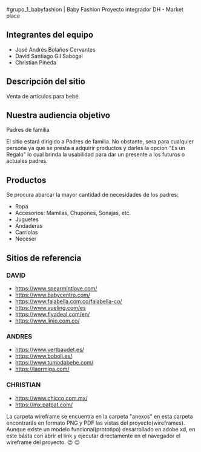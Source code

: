 #grupo_1_babyfashion | Baby Fashion
Proyecto integrador DH - Market place



## Integrantes del equipo

- José Andrés Bolaños Cervantes
- David Santiago Gil Sabogal
- Christian Pineda



## Descripción del sitio

Venta de artículos para bebé.


## Nuestra audiencia objetivo

Padres de familia

El sitio estará dirigido a Padres de familia. 
No obstante, sera para cualquier persona ya que se presta a adquirir productos y darles la opcion "Es un Regalo" 
lo cual brinda la usabilidad para dar un presente a los futuros o actuales padres.

## Productos

Se procura abarcar la mayor cantidad de necesidades de los padres:

- Ropa
- Accesorios: Mamilas, Chupones, Sonajas, etc.
- Juguetes
- Andaderas
- Carriolas
- Neceser

## Sitios de referencia

### DAVID 
- https://www.spearmintlove.com/
- https://www.babycentro.com/
- https://www.falabella.com.co/falabella-co/
- https://www.vueling.com/es
- https://www.flyadeal.com/en/
- https://www.linio.com.co/

### ANDRES
- https://www.vertbaudet.es/
- https://www.boboli.es/
- https://www.tumodabebe.com/
- https://laormiga.com/

### CHRISTIAN
- https://www.chicco.com.mx/
- https://mx.patpat.com/


La carpeta wireframe se encuentra en la carpeta "anexos" en esta carpeta encontrarás en formato PNG y PDF las vistas del proyecto(wireframes). Aunque existe un modelo funcional(prototipo) desarrollado en adobe xd, en este básta con abrir el link y ejecutar directamente en el navegador el wireframe del proyecto.   :wink:	:wink:
